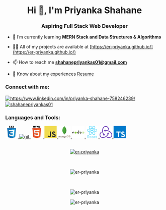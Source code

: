 <h1 align="center">Hi 👋, I'm Priyanka Shahane</h1>
<h3 align="center">Aspiring Full Stack Web Developer</h3>



- 🌱 I’m currently learning **MERN Stack and Data Structures & Algorithms**

- 👨‍💻 All of my projects are available at [https://er-priyanka.github.io/](https://er-priyanka.github.io/)

- 📫 How to reach me **shahanepriyankas01@gmail.com**

- 📄 Know about my experiences <a target="blank" href="https://drive.google.com/file/d/1BrfFaqYC1AdFkT648qR7OeutZHXU7yY5/view?usp=sharing">Resume</a>
<!-- - [Resume]() -->

<h3 align="left">Connect with me:</h3>
<p align="left" >
<a href="https://linkedin.com/in/https://www.linkedin.com/in/priyanka-shahane-758246239/" target="blank"><img align="center" src="https://raw.githubusercontent.com/rahuldkjain/github-profile-readme-generator/master/src/images/icons/Social/linked-in-alt.svg" alt="https://www.linkedin.com/in/priyanka-shahane-758246239/" height="30" width="40" /></a>
<a href="https://codesandbox.com/shahanepriyankas01" target="blank"><img align="center" src="https://raw.githubusercontent.com/rahuldkjain/github-profile-readme-generator/master/src/images/icons/Social/codesandbox.svg" alt="shahanepriyankas01" height="30" width="40" /></a>
</p>

<h3 align="left">Languages and Tools:</h3>
<div align="left" > 
  <a href="https://www.w3schools.com/css/" target="_blank" rel="noreferrer"> 
    <img src="https://raw.githubusercontent.com/devicons/devicon/master/icons/css3/css3-original-wordmark.svg" alt="css3" width="40" height="40"/> 
  </a> 
  <a href="https://git-scm.com/" target="_blank" rel="noreferrer"> 
    <img src="https://www.vectorlogo.zone/logos/git-scm/git-scm-icon.svg" alt="git" width="40" height="40"/> 
  </a> 
  <a href="https://www.w3.org/html/" target="_blank" rel="noreferrer"> 
    <img src="https://raw.githubusercontent.com/devicons/devicon/master/icons/html5/html5-original-wordmark.svg" alt="html5" width="40" height="40"/> 
  </a> 
  <a href="https://developer.mozilla.org/en-US/docs/Web/JavaScript" target="_blank" rel="noreferrer"> 
    <img src="https://raw.githubusercontent.com/devicons/devicon/master/icons/javascript/javascript-original.svg" alt="javascript" width="40" height="40"/> 
  </a> 
  <a href="https://www.mongodb.com/" target="_blank" rel="noreferrer"> 
    <img src="https://raw.githubusercontent.com/devicons/devicon/master/icons/mongodb/mongodb-original-wordmark.svg" alt="mongodb" width="40" height="40"/> 
  </a> 
  <a href="https://nodejs.org" target="_blank" rel="noreferrer"> 
    <img src="https://raw.githubusercontent.com/devicons/devicon/master/icons/nodejs/nodejs-original-wordmark.svg" alt="nodejs" width="40" height="40"/> 
  </a> 
  <a href="https://reactjs.org/" target="_blank" rel="noreferrer"> 
    <img src="https://raw.githubusercontent.com/devicons/devicon/master/icons/react/react-original-wordmark.svg" alt="react" width="40" height="40"/> 
  </a> 
  <a href="https://redux.js.org" target="_blank" rel="noreferrer"> 
    <img src="https://raw.githubusercontent.com/devicons/devicon/master/icons/redux/redux-original.svg" alt="redux" width="40" height="40"/> 
  </a> 
  <a href="https://www.typescriptlang.org/" target="_blank" rel="noreferrer"> 
    <img src="https://raw.githubusercontent.com/devicons/devicon/master/icons/typescript/typescript-original.svg" alt="typescript" width="40" height="40"/> 
  </a> 
</div>


<br />
<p align="center"> <a href="https://github.com/ryo-ma/github-profile-trophy"><img src="https://github-profile-trophy.vercel.app/?username=er-priyanka" alt="er-priyanka" /></a> </p>

<br />

<p align="center"><img align="center" src="https://github-readme-stats.vercel.app/api/top-langs?username=er-priyanka&show_icons=true&locale=en&layout=compact" alt="er-priyanka" /></p>

<br />
<p align="center" ><img align="center" src="https://github-readme-stats.vercel.app/api?username=er-priyanka&show_icons=true&locale=en" alt="er-priyanka" />
  
</p>
<p align="center"> <img align="center" src="https://github-readme-streak-stats.herokuapp.com/?user=er-priyanka&" alt="er-priyanka" /> </p>




